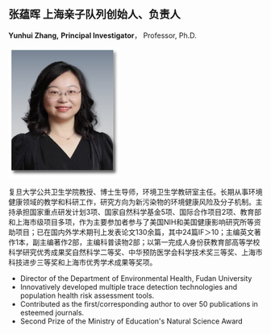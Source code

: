 ## **张蕴晖 上海亲子队列创始人、负责人**

**Yunhui Zhang,** **Principal Investigator**， Professor, Ph.D.

<img src="image/2.jpg" style="zoom: 67%;" />

复旦大学公共卫生学院教授、博士生导师，环境卫生学教研室主任。长期从事环境健康领域的教学和科研工作，研究方向为新污染物的环境健康风险及分子机制。主持承担国家重点研发计划3项、国家自然科学基金5项、国际合作项目2项、教育部和上海市级项目多项，作为主要参加者参与了美国NIH和美国健康影响研究所等资助项目；已在国内外学术期刊上发表论文130余篇，其中24篇IF＞10；主编英文著作1本，副主编著作2部，主编科普读物2部；以第一完成人身份获教育部高等学校科学研究优秀成果奖自然科学二等奖、中华预防医学会科学技术奖三等奖、上海市科技进步三等奖和上海市优秀学术成果等奖项。

* Director of the Department of Environmental Health, Fudan University
* Innovatively developed multiple trace detection technologies and population health risk assessment tools.
* Contributed as the first/corresponding author to over 50 publications in esteemed journals.
* Second Prize of the Ministry of Education's Natural Science Award